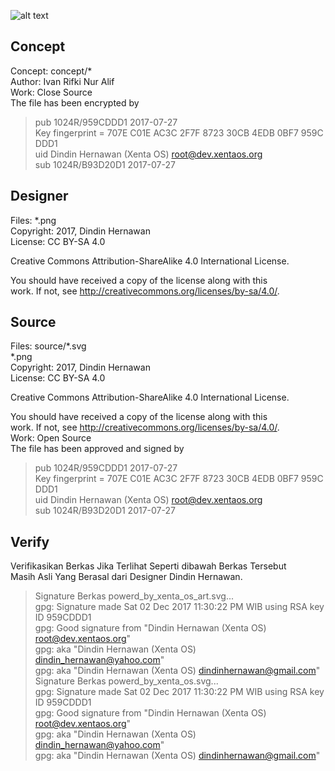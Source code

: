 ![alt text][logo]

[logo]: https://raw.githubusercontent.com/xentaos/kesenian/master/project/design/mini-label-sticker/powerd_by_xenta_os.png "Logo Title Text 2"
[logo]: https://raw.githubusercontent.com/xentaos/kesenian/master/project/design/mini-label-sticker/powerd_by_xenta_os_art.png "Logo Title Text 2"
## Concept
Concept: concept/*  
Author: Ivan Rifki Nur Alif  
Work: Close Source  
The file has been encrypted by  
> pub   1024R/959CDDD1 2017-07-27  
>       Key fingerprint = 707E C01E AC3C 2F7F 8723  30CB 4EDB 0BF7 959C DDD1  
> uid                  Dindin Hernawan (Xenta OS) <root@dev.xentaos.org>  
> sub   1024R/B93D20D1 2017-07-27  

## Designer
Files: *.png  
Copyright: 2017, Dindin Hernawan  
License: CC BY-SA 4.0  

Creative Commons Attribution-ShareAlike 4.0 International License.

You should have received a copy of the license along with this  
work. If not, see <http://creativecommons.org/licenses/by-sa/4.0/>.

## Source
Files: source/*.svg  
       *.png  
Copyright: 2017, Dindin Hernawan  
License: CC BY-SA 4.0  

Creative Commons Attribution-ShareAlike 4.0 International License.

You should have received a copy of the license along with this  
work. If not, see <http://creativecommons.org/licenses/by-sa/4.0/>.  
Work: Open Source  
The file has been approved and signed by  
> pub   1024R/959CDDD1 2017-07-27  
>       Key fingerprint = 707E C01E AC3C 2F7F 8723  30CB 4EDB 0BF7 959C DDD1  
> uid                  Dindin Hernawan (Xenta OS) <root@dev.xentaos.org>  
> sub   1024R/B93D20D1 2017-07-27  


## Verify
Verifikasikan Berkas Jika Terlihat Seperti dibawah Berkas Tersebut  
Masih Asli Yang Berasal dari Designer Dindin Hernawan.  
>  Signature Berkas powerd_by_xenta_os_art.svg...  
> gpg: Signature made Sat 02 Dec 2017 11:30:22 PM WIB using RSA key ID 959CDDD1  
> gpg: Good signature from "Dindin Hernawan (Xenta OS) <root@dev.xentaos.org>"  
> gpg:                 aka "Dindin Hernawan (Xenta OS) <dindin_hernawan@yahoo.com>"  
> gpg:                 aka "Dindin Hernawan (Xenta OS) <dindinhernawan@gmail.com>"  
>  Signature Berkas powerd_by_xenta_os.svg...  
> gpg: Signature made Sat 02 Dec 2017 11:30:22 PM WIB using RSA key ID 959CDDD1  
> gpg: Good signature from "Dindin Hernawan (Xenta OS) <root@dev.xentaos.org>"  
> gpg:                 aka "Dindin Hernawan (Xenta OS) <dindin_hernawan@yahoo.com>"  
> gpg:                 aka "Dindin Hernawan (Xenta OS) <dindinhernawan@gmail.com>"  
